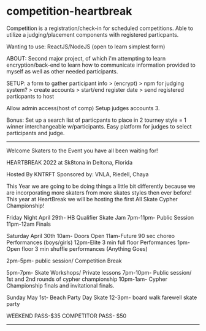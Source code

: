 # competition-heartbreak
Competition is a registration/check-in for scheduled competitions. Able to utilize a judging/placement components with registered particpants.

Wanting to use: ReactJS/NodeJS (open to learn simplest form)

ABOUT: Second major project, of which i'm attempting to learn encryption/back-end to learn how to communicate information provided to myself as well as other needed participants.

SETUP: a form to gather participant info > (encrypt) > npm for judging system? > create accounts > start/end register date > send registered particpants to host

Allow admin access(host of comp) 
Setup judges accounts 3.

Bonus:
Set up a search list of particpants to place in 2 tourney style = 1 winner interchangeable w/participants. Easy platform for judges to select participants and judge.

------------------------------------------------------------
Welcome Skaters to the Event you have all been waiting for!

HEARTBREAK 2022 at Sk8tona in Deltona, Florida

Hosted By KNTRFT
Sponsored by: VNLA, Riedell, Chaya

This Year we are going to be doing things a little bit differently because we are incorporating more skaters from more skates styles then ever before!
This year at HeartBreak we will be hosting the first All Skate Cypher Championship!

Friday Night April 29th- HB Qualifier Skate Jam
7pm-11pm- Public Session
11pm-12am Finals

Saturday April 30th
10am- Doors Open
11am-Future 90 sec choreo Performances (boys/girls)
12pm-Elite 3 min full floor Performances
1pm- Open floor 3 min shuffle performances (Anything Goes)

2pm-5pm- public session/ Competition Break

5pm-7pm- Skate Workshops/ Private lessons
7pm-10pm- Public session/ 1st and 2nd rounds of cypher championship
10pm-1am- Cypher Championship finals and invitational finals.

Sunday May 1st- Beach Party Day Skate
12-3pm- board walk farewell skate party


WEEKEND PASS-$35
COMPETITOR PASS- $50 

------------------------------------------------------------

